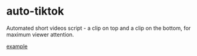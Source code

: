 # auto-tiktok
Automated short videos script - a clip on top and a clip on the bottom, for maximum viewer attention.

[example](https://github.com/barney5501/auto-tiktok.git)
